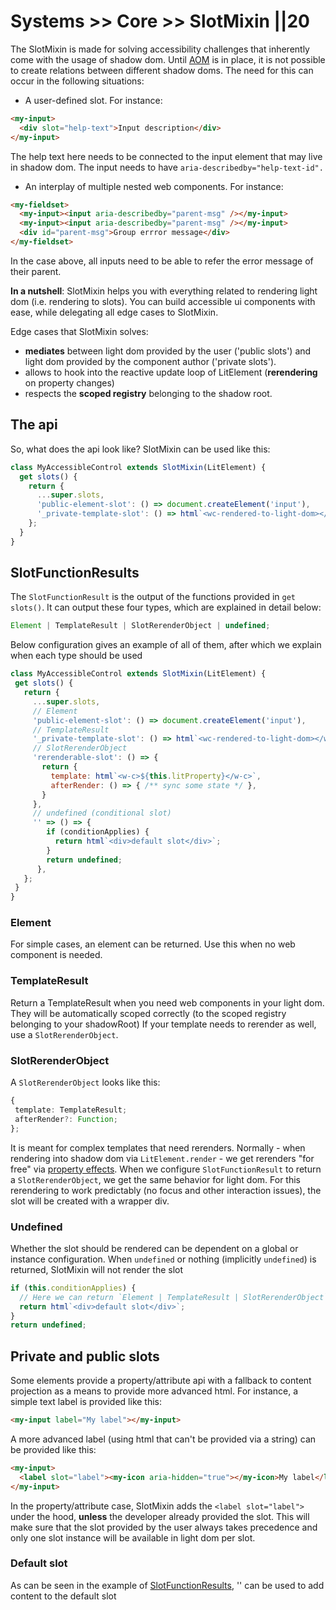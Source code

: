 # Systems >> Core >> SlotMixin ||20

The SlotMixin is made for solving accessibility challenges that inherently come with the usage of shadow dom.
Until [AOM](https://wicg.github.io/aom/explainer.html) is in place, it is not possible to create relations between different shadow doms.
The need for this can occur in the following situations:

- A user-defined slot. For instance:

```html
<my-input>
  <div slot="help-text">Input description</div>
</my-input>
```

The help text here needs to be connected to the input element that may live in shadow dom. The input needs to have `aria-describedby="help-text-id".`

- An interplay of multiple nested web components. For instance:

```html
<my-fieldset>
  <my-input><input aria-describedby="parent-msg" /></my-input>
  <my-input><input aria-describedby="parent-msg" /></my-input>
  <div id="parent-msg">Group errror message</div>
</my-fieldset>
```

In the case above, all inputs need to be able to refer the error message of their parent.

**In a nutshell**: SlotMixin helps you with everything related to rendering light dom (i.e. rendering to slots).
You can build accessible ui components with ease, while delegating all edge cases to SlotMixin.

Edge cases that SlotMixin solves:

- **mediates** between light dom provided by the user ('public slots') and light dom provided by the component author ('private slots').
- allows to hook into the reactive update loop of LitElement (**rerendering** on property changes)
- respects the **scoped registry** belonging to the shadow root.

## The api

So, what does the api look like? SlotMixin can be used like this:

```js
class MyAccessibleControl extends SlotMixin(LitElement) {
  get slots() {
    return {
      ...super.slots,
      'public-element-slot': () => document.createElement('input'),
      '_private-template-slot': () => html`<wc-rendered-to-light-dom></wc-rendered-to-light-dom>`,
    };
  }
}
```

## SlotFunctionResults

The `SlotFunctionResult` is the output of the functions provided in `get slots()`. It can output these four types, which are explained in detail below:

```ts
Element | TemplateResult | SlotRerenderObject | undefined;
```

Below configuration gives an example of all of them, after which we explain when each type should be used

```js
class MyAccessibleControl extends SlotMixin(LitElement) {
 get slots() {
   return {
     ...super.slots,
     // Element
     'public-element-slot': () => document.createElement('input'),
     // TemplateResult
     '_private-template-slot': () => html`<wc-rendered-to-light-dom></wc-rendered-to-light-dom>`,
     // SlotRerenderObject
     'rerenderable-slot': () => {
       return {
         template: html`<w-c>${this.litProperty}</w-c>`,
         afterRender: () => { /** sync some state */ },
       }
     },
     // undefined (conditional slot)
     '' => () => {
        if (conditionApplies) {
          return html`<div>default slot</div>`;
        }
        return undefined;
      },
   };
 }
}
```

### Element

For simple cases, an element can be returned. Use this when no web component is needed.

### TemplateResult

Return a TemplateResult when you need web components in your light dom. They will be automatically scoped correctly (to the scoped registry belonging to your shadowRoot)
If your template needs to rerender as well, use a `SlotRerenderObject`.

### SlotRerenderObject

A `SlotRerenderObject` looks like this:

```ts
{
 template: TemplateResult;
 afterRender?: Function;
};
```

It is meant for complex templates that need rerenders. Normally - when rendering into shadow dom via `LitElement.render` - we get rerenders
"for free" via [property effects](https://lit.dev/docs/components/properties/#when-properties-change).
When we configure `SlotFunctionResult` to return a `SlotRerenderObject`, we get the same behavior for light dom.
For this rerendering to work predictably (no focus and other interaction issues), the slot will be created with a wrapper div.

### Undefined

Whether the slot should be rendered can be dependent on a global or instance configuration.
When `undefined` or nothing (implicitly `undefined`) is returned, SlotMixin will not render the slot

```js
if (this.conditionApplies) {
  // Here we can return `Element | TemplateResult | SlotRerenderObject`
  return html`<div>default slot</div>`;
}
return undefined;
```

## Private and public slots

Some elements provide a property/attribute api with a fallback to content projection as a means to provide more advanced html.
For instance, a simple text label is provided like this:

```html
<my-input label="My label"></my-input>
```

A more advanced label (using html that can't be provided via a string) can be provided like this:

```html
<my-input>
  <label slot="label"><my-icon aria-hidden="true"></my-icon>My label</label>
</my-input>
```

In the property/attribute case, SlotMixin adds the `<label slot="label">` under the hood, **unless** the developer already provided the slot.
This will make sure that the slot provided by the user always takes precedence and only one slot instance will be available in light dom per slot.

### Default slot

As can be seen in the example of [SlotFunctionResults](#slotfunctionresults), '' can be used to add content to the default slot
